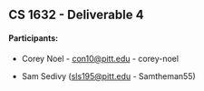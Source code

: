 ## CS 1632 - Deliverable 4

#### Participants:

* Corey Noel - con10@pitt.edu - corey-noel

* Sam Sedivy (sls195@pitt.edu - Samtheman55)
